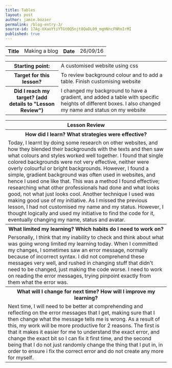 ```yaml
---
title: Tables 
layout: post
author: jamie.bozier
permalink: /blog-entry-3/
source-id: 17Ag-UXaoYtiYTGtOQ5njt8QaDL09_mgHNncFNRnIrMI
published: true
---
```

<table>
  <tr>
    <th>Title</th>
    <td>Making a blog</td>
    <th>Date</th>
    <td>26/09/16</td>
  </tr>
</table>


<table>
  <tr>
    <th>Starting point:</th>
    <td>A customised website using css</td>
  </tr>
  <tr>
    <th>Target for this lesson?</th>
    <td>To review background colour and to add a table. Finish customising website</td>
  </tr>
  <tr>
    <th>Did I reach my target? 
(add details to "Lesson Review")</th>
    <td> I changed my background to have a gradient, and added a table with specific heights of different boxes. I also changed my name and status on my website</td>
  </tr>
</table>


<table>
  <tr>
    <th>Lesson Review</th>
  </tr>
  <tr>
    <th>How did I learn? What strategies were effective? </th>
  </tr>
  <tr>
    <td>Today, I learnt by doing some research on other websites, and how they blended their backgrounds with the texts and then saw what colours and styles worked well together. I found that single colored backgrounds were not very effective, neither were overly colourful or bright backgrounds. However, I found a simple, gradient background was often used in websites, and hence I used one like that. This was a method I found effective; researching what other professionals had done and what looks good, not what just looks cool. Another technique I used was making good use of my initiative. As I missed the previous lesson, I had not customised my name and my status. However, I thought logically and used my initiative to find the code for it, eventually changing my name, status and avatar.</td>
  </tr>
  <tr>
    <th>What limited my learning? Which habits do I need to work on? </th>
  </tr>
  <tr>
    <td>Personally, I think that my inability to check and think about what was going wrong limited my learning today. When I committed my changes, I sometimes saw an error message, normally because of incorrect syntax. I did not comprehend these messages very well, and rushed in changing stuff that didn't need to be changed, just making the code worse. I need to work on reading the error messages, trying pinpoint exactly from them what the error was.
</td>
  </tr>
  <tr>
    <th>What will I change for next time? How will I improve my learning?</th>
  </tr>
  <tr>
    <td>Next time, I will need to be better at comprehending and reflecting on the error messages that I get, making sure that I then change what the message tells me is wrong. As a result of this, my work will be more productive for 2 reasons. The first is that it makes it easier for me to understand the exact error, and change the exact bit so I can fix it first time, and the second being that I do not just randomly change the thing that I put in, in order to ensure i fix the correct error and do not create any more for myself. </td>
  </tr>
</table>


